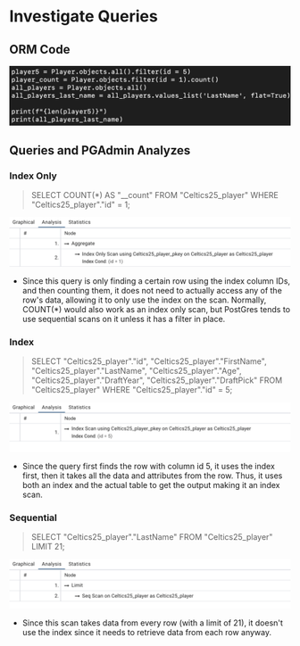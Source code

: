 # Investigate Queries

## ORM Code

![ORM Code](./Images/Q4InvestigateQueriesORM.png)

## Queries and PGAdmin Analyzes

### Index Only

> SELECT COUNT(*) AS "__count" FROM "Celtics25_player" WHERE "Celtics25_player"."id" = 1;

![IndexOnly](./Images/IndexOnly.png)

- Since this query is only finding a certain row using the index column IDs, and then counting them, it does not need to actually access any of the row's data, allowing it to only use the index on the scan. Normally, COUNT(*) would also work as an index only scan, but PostGres tends to use sequential scans on it unless it has a filter in place.


### Index

> SELECT "Celtics25_player"."id", "Celtics25_player"."FirstName", "Celtics25_player"."LastName", "Celtics25_player"."Age", "Celtics25_player"."DraftYear", "Celtics25_player"."DraftPick" FROM "Celtics25_player" WHERE "Celtics25_player"."id" = 5;

![Index](./Images/Index.png)

- Since the query first finds the row with column id 5, it uses the index first, then it takes all the data and attributes from the row. Thus, it uses both an index and the actual table to get the output making it an index scan.


### Sequential

> SELECT "Celtics25_player"."LastName" FROM "Celtics25_player" LIMIT 21;

![Sequential](./Images/Sequential.png)

- Since this scan takes data from every row (with a limit of 21), it doesn't use the index since it needs to retrieve data from each row anyway.